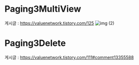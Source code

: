 # Paging3MultiView
게시글 : https://valuenetwork.tistory.com/125
![img (2)](https://user-images.githubusercontent.com/54883589/168509624-b7c22c54-6152-4613-ae4d-7bed686b6e65.gif)

# Paging3Delete
게시글 : https://valuenetwork.tistory.com/111#comment13355588
